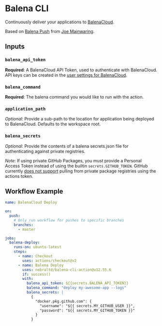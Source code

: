 # Balena CLI

Continuously deliver your applications to [BalenaCloud](https://www.balena.io/).

Based on [Balena Push](https://github.com/theaccordance/balena-push) from [Joe Mainwaring](https://github.com/theaccordance).

## Inputs

### `balena_api_token`

**Required**: A BalenaCloud API Token, used to authenticate with BalenaCloud.  API keys can be created in the [user settings for BalenaCloud](https://dashboard.balena-cloud.com/preferences/access-tokens).

### `balena_command`

**Required**: The balena command you would like to run with the action.

### `application_path`

_Optional_: Provide a sub-path to the location for application being deployed to BalenaCloud.  Defaults to the workspace root.

### `balena_secrets`

_Optional_: Provide the contents of a balena secrets.json file for authenticating against private registries.

_Note_: If using private GitHub Packages, you must provide a Personal Access Token instead of using the builtin `secrets.GITHUB_TOKEN`. GitHub currently [does not support](https://github.community/t5/GitHub-Actions/GITHUB-TOKEN-cannot-access-private-packages/m-p/35240) pulling from private package registries using the actions token.

## Workflow Example
```yaml
name: BalenaCloud Deploy

on:
  push:
    # Only run workflow for pushes to specific branches
    branches:
      - master

jobs:
  balena-deploy:
    runs-on: ubuntu-latest
    steps:
      - name: Checkout
        uses: actions/checkout@v2
      - name: Balena Deploy
        uses: nebraltd/balena-cli-action@v12.55.6
        if: success()
        with:
          balena_api_token: ${{secrets.BALENA_API_TOKEN}}
          balena_command: "deploy my-awesome-app --logs"
          balena_secrets: |
            {
              "docker.pkg.github.com": {
                "username": "${{ secrets.MY_GITHUB_USER }}",
                "password": "${{ secrets.MY_GITHUB_TOKEN }}"
              }
            }
```
